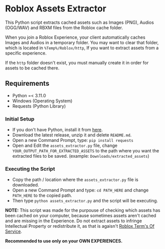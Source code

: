 # Roblox Assets Extractor
 This Python script extracts cached assets such as Images (PNG), Audios (OGG/WAV) and RBXM files from the Roblox cache folder.

 When you join a Roblox Experience, your client automatically caches Images and Audios in a temporary folder. You may want to clear that folder, which is located in `%Temp%/Roblox/http`, If you want to extract assets from a specific experience.

 If the `http` folder doesn't exist, you must manually create it in order for assets to be cached there.

## Requirements
- Python =< 3.11.0
- Windows (Operating System)
- Requests (Python Library)

### Initial Setup
- If you don't have Python, install it from [here](https://www.python.org/downloads/).
- Download the latest release, unzip it and delete `README.md`.
- Open a new Command Prompt, type: `pip install requests`
- Open and Edit the `assets_extractor.py` file, change `YOUR_OUTPUT_PATH_FOR_EXTRACTED_ASSETS` to the path where you want the extracted files to be saved. (example: `Downloads/extracted_assets`)

### Executing the Script
- Copy the path / location where the `assets_extractor.py` file is downloaded.
- Open a new Command Prompt and type: `cd PATH_HERE` and change `PATH_HERE` to the copied path.
- Then type `python assets_extractor.py` and the script will be executing.

**NOTE:** This script was made for the purpouse of checking which assets has been cached on your computer, because sometimes assets aren't cached and are missing in the Experience. Do not extract assets to infringe Intellectual Property or redistribute it, as that is agaisn't [Roblox Term's Of Service](https://en.help.roblox.com/hc/en-us/articles/115004647846).

**Recommended to use only on your OWN EXPERIENCES.**
